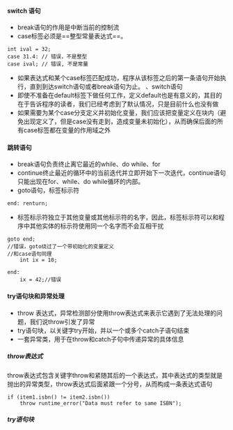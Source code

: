 #### switch 语句
- break语句的作用是中断当前的控制流
- case标签必须是==整型常量表达式==。
```
int ival = 32;
case 31.4: // 错误，不是整型
case ival; // 错误, 不是常量
```
- 如果表达式和某个case标签匹配成功，程序从该标签之后的第一条语句开始执行，直到到达switch语句或者break语句为止。
 、switch语句
- 即使不准备在default标签下做任何工作，定义default也是有意义的，其目的在于告诉程序的读者，我们已经考虑到了默认情况，只是目前什么也没有做
- 如果需要为某个case分支定义并初始化变量，我们应该把变量定义在块内（避免出现定义了，但是case没有走到，造成变量未初始化），从而确保后面的所有case标签都在变量的作用域之外

#### 跳转语句
- break语句负责终止离它最近的while、do while、for
- continue终止最近的循环中的当前迭代并立即开始下一次迭代，continue语句只能出现在for、while、do while循环的内部。
- goto语句，标签标示符
```
end: renturn;
```
- 标签标示符独立于其他变量或其他标示符的名字，因此，标签标示符可以和程序中其他实体的标示符使用同一个名字而不会互相干扰
```
goto end;
//错误，goto绕过了一个带初始化的变量定义
//和case语句同理
    int ix = 10;

end:
    ix = 42;//错误
```
#### try语句块和异常处理
- throw 表达式，异常检测部分使用throw表达式来表示它遇到了无法处理的问题，我们说throw引发了异常
- try语句块，以关键字try开始，并以一个或多个catch子语句结束
- 一套异常类，用于在throw和catch子句中传递异常的具体信息
##### throw表达式
throw表达式包含关键字throw和紧随其后的一个表达式，其中表达式的类型就是抛出的异常类型，throw表达式后面紧跟一个分号，从而构成一条表达式语句
```
if (item1.isbn() != item2.isbn())
    throw runtime_error("Data must refer to same ISBN");
```
##### try语句块
